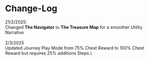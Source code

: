# Change-Log

21/2/2025:\
Changed **The Navigator** to **The Treasure Map** for a smoother Utility Narrative\
\
2/3/2025\
Updated Journey Play Mode from 75% Chest Reward to 100% Chest Reward but requires 25% additions Steps.\
